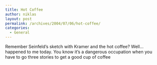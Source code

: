 ```yaml
---
title: Hot Coffee
author: niklas
layout: post
permalink: /archives/2004/07/06/hot-coffee/
categories:
  - General
---
```

Remember Seinfeld&#8217;s sketch with Kramer and the hot coffee? Well&#8230; happened to me today. You know it&#8217;s a dangerous occupation when you have to go three stories to get a good cup of coffee